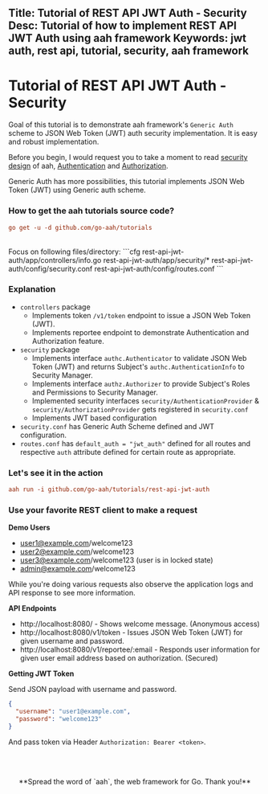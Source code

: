 Title: Tutorial of REST API JWT Auth - Security
Desc: Tutorial of how to implement REST API JWT Auth using aah framework
Keywords: jwt auth, rest api, tutorial, security, aah framework
---
# Tutorial of REST API JWT Auth - Security

Goal of this tutorial is to demonstrate aah framework's `Generic Auth` scheme to JSON Web Token (JWT) auth security implementation. It is easy and robust implementation.

Before you begin, I would request you to take a moment to read [security design](/security-design.html) of aah, [Authentication](/authentication.html) and [Authorization](/authorization.html).

Generic Auth has more possibilities, this tutorial implements JSON Web Token (JWT) using Generic auth scheme.

### How to get the aah tutorials source code?

```cfg
go get -u -d github.com/go-aah/tutorials
```

<br>
Focus on following files/directory:
```cfg
  rest-api-jwt-auth/app/controllers/info.go
  rest-api-jwt-auth/app/security/*
  rest-api-jwt-auth/config/security.conf
  rest-api-jwt-auth/config/routes.conf
```

### Explanation

  * `controllers` package
      - Implements token `/v1/token` endpoint to issue a JSON Web Token (JWT).
      - Implements reportee endpoint to demonstrate Authentication and Authorization feature.
  * `security` package
      - Implements interface `authc.Authenticator` to validate JSON Web Token (JWT) and returns Subject's `authc.AuthenticationInfo` to Security Manager.
      - Implements interface `authz.Authorizer` to provide Subject's Roles and Permissions to Security Manager.
      - Implemented security interfaces `security/AuthenticationProvider` & `security/AuthorizationProvider` gets registered in `security.conf`
      - Implements JWT based configuration
  * `security.conf` has Generic Auth Scheme defined and JWT configuration.
  * `routes.conf` has `default_auth = "jwt_auth"` defined for all routes and respective `auth` attribute defined for certain route as appropriate.

### Let's see it in the action

```cfg
aah run -i github.com/go-aah/tutorials/rest-api-jwt-auth
```

### Use your favorite REST client to make a request

**Demo Users**

  * user1@example.com/welcome123
  * user2@example.com/welcome123
  * user3@example.com/welcome123 (user is in locked state)
  * admin@example.com/welcome123

While you're doing various requests also observe the application logs and API response to see more information.

**API Endpoints**

  * http://localhost:8080/ - Shows welcome message. (Anonymous access)
  * http://localhost:8080/v1/token - Issues JSON Web Token (JWT) for given username and password.
  * http://localhost:8080/v1/reportee/:email - Responds user information for given user email address based on authorization. (Secured)

**Getting JWT Token**

Send JSON payload with username and password.
```json
{
  "username": "user1@example.com",
  "password": "welcome123"
}
```

And pass token via Header `Authorization: Bearer <token>`.

<br><br>
<center>**Spread the word of `aah`, the web framework for Go. Thank you!**</center>
